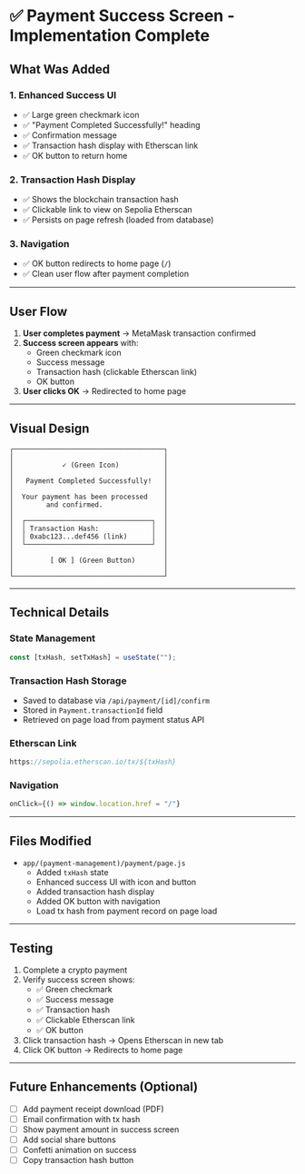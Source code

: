 # ✅ Payment Success Screen - Implementation Complete

## What Was Added

### 1. Enhanced Success UI
- ✅ Large green checkmark icon
- ✅ "Payment Completed Successfully!" heading
- ✅ Confirmation message
- ✅ Transaction hash display with Etherscan link
- ✅ OK button to return home

### 2. Transaction Hash Display
- ✅ Shows the blockchain transaction hash
- ✅ Clickable link to view on Sepolia Etherscan
- ✅ Persists on page refresh (loaded from database)

### 3. Navigation
- ✅ OK button redirects to home page (`/`)
- ✅ Clean user flow after payment completion

---

## User Flow

1. **User completes payment** → MetaMask transaction confirmed
2. **Success screen appears** with:
   - Green checkmark icon
   - Success message
   - Transaction hash (clickable Etherscan link)
   - OK button
3. **User clicks OK** → Redirected to home page

---

## Visual Design

```
┌─────────────────────────────────────┐
│                                     │
│            ✓ (Green Icon)           │
│                                     │
│   Payment Completed Successfully!   │
│                                     │
│  Your payment has been processed    │
│        and confirmed.               │
│                                     │
│  ┌───────────────────────────────┐  │
│  │ Transaction Hash:             │  │
│  │ 0xabc123...def456 (link)      │  │
│  └───────────────────────────────┘  │
│                                     │
│         [ OK ] (Green Button)       │
│                                     │
└─────────────────────────────────────┘
```

---

## Technical Details

### State Management
```js
const [txHash, setTxHash] = useState("");
```

### Transaction Hash Storage
- Saved to database via `/api/payment/[id]/confirm`
- Stored in `Payment.transactionId` field
- Retrieved on page load from payment status API

### Etherscan Link
```js
https://sepolia.etherscan.io/tx/${txHash}
```

### Navigation
```js
onClick={() => window.location.href = "/"}
```

---

## Files Modified

- `app/(payment-management)/payment/page.js`
  - Added `txHash` state
  - Enhanced success UI with icon and button
  - Added transaction hash display
  - Added OK button with navigation
  - Load tx hash from payment record on page load

---

## Testing

1. Complete a crypto payment
2. Verify success screen shows:
   - ✅ Green checkmark
   - ✅ Success message
   - ✅ Transaction hash
   - ✅ Clickable Etherscan link
   - ✅ OK button
3. Click transaction hash → Opens Etherscan in new tab
4. Click OK button → Redirects to home page

---

## Future Enhancements (Optional)

- [ ] Add payment receipt download (PDF)
- [ ] Email confirmation with tx hash
- [ ] Show payment amount in success screen
- [ ] Add social share buttons
- [ ] Confetti animation on success
- [ ] Copy transaction hash button
